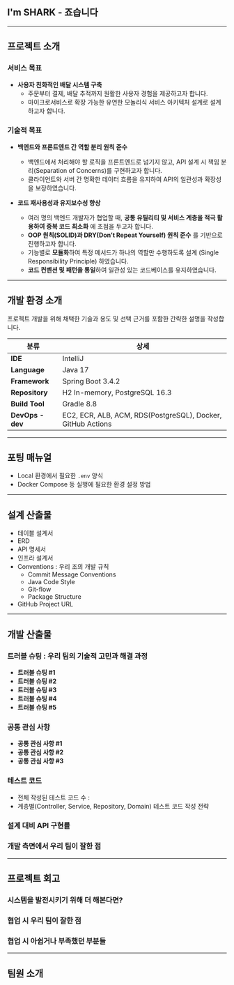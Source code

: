 ## I'm SHARK - 죠습니다

---

## 프로젝트 소개
### 서비스 목표
- **사용자 친화적인 배달 시스템 구축**  
  - 주문부터 결제, 배달 추적까지 원활한 사용자 경험을 제공하고자 합니다.
  - 마이크로서비스로 확장 가능한 유연한 모놀리식 서비스 아키텍처 설계로 설계하고자 합니다.

### 기술적 목표
- **백엔드와 프론트엔드 간 역할 분리 원칙 준수**
  - 백엔드에서 처리해야 할 로직을 프론트엔드로 넘기지 않고, API 설계 시 책임 분리(Separation of Concerns)를 구현하고자 합니다.
  - 클라이언트와 서버 간 명확한 데이터 흐름을 유지하여 API의 일관성과 확장성을 보장하였습니다.

- **코드 재사용성과 유지보수성 향상**  
  - 여러 명의 백엔드 개발자가 협업할 때, **공통 유틸리티 및 서비스 계층을 적극 활용하여 중복 코드 최소화** 에 초점을 두고자 합니다.
  - **OOP 원칙(SOLID)과 DRY(Don’t Repeat Yourself) 원칙 준수** 를 기반으로 진행하고자 합니다.
  - 기능별로 **모듈화**하여 특정 메서드가 하나의 역할만 수행하도록 설계 (Single Responsibility Principle) 하였습니다.
  - **코드 컨벤션 및 패턴을 통일**하여 일관성 있는 코드베이스를 유지하였습니다.

---

## 개발 환경 소개
프로젝트 개발을 위해 채택한 기술과 용도 및 선택 근거를 포함한 간략한 설명을 작성합니다.

| 분류           | 상세                                      |
|--------------|--------------------------------------|
| **IDE**       | IntelliJ                              |
| **Language**  | Java 17                              |
| **Framework** | Spring Boot 3.4.2                    |
| **Repository** | H2 In-memory, PostgreSQL 16.3       |
| **Build Tool** | Gradle 8.8                           |
| **DevOps - dev** | EC2, ECR, ALB, ACM, RDS(PostgreSQL), Docker, GitHub Actions |

---

## 포팅 매뉴얼
- Local 환경에서 필요한 `.env` 양식
- Docker Compose 등 실행에 필요한 환경 설정 방법

---

## 설계 산출물
- 테이블 설계서
- ERD
- API 명세서
- 인프라 설계서
- Conventions : 우리 조의 개발 규칙
	- Commit Message Conventions
	- Java Code Style
	- Git-flow
	- Package Structure
- GitHub Project URL

---

## 개발 산출물

### 트러블 슈팅 : 우리 팀의 기술적 고민과 해결 과정
- **트러블 슈팅 #1**
- **트러블 슈팅 #2**
- **트러블 슈팅 #3**
- **트러블 슈팅 #4**
- **트러블 슈팅 #5**
### 공통 관심 사항
- **공통 관심 사항 #1**
- **공통 관심 사항 #2**
- **공통 관심 사항 #3**
### 테스트 코드
- 전체 작성된 테스트 코드 수 : 
- 계층별(Controller, Service, Repository, Domain) 테스트 코드 작성 전략
### 설계 대비 API 구현률
### 개발 측면에서 우리 팀이 잘한 점

---

## 프로젝트 회고

### 시스템을 발전시키기 위해 더 해본다면?

### 협업 시 우리 팀이 잘한 점

### 협업 시 아쉽거나 부족했던 부분들

---

## 팀원 소개
